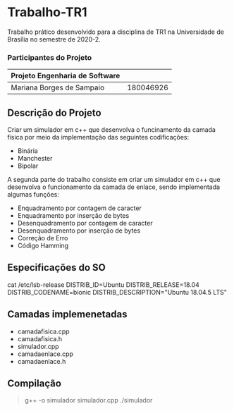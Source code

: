 # Trabalho-TR1

Trabalho prático desenvolvido para a disciplina de TR1 na Universidade de Brasília no semestre de 2020-2.

### Participantes do Projeto 

|Projeto Engenharia de Software|  |
|--|--|
| Mariana Borges de Sampaio|  180046926 |

## Descrição do Projeto

Criar um simulador em c++ que desenvolva o funcinamento da camada física por meio da implementação das seguintes codificações:
- Binária
- Manchester 
- Bipolar

A segunda parte do trabalho consiste em criar um simulador em c++ que desenvolva o funcionamento da camada de enlace, sendo implementada algumas funções:

- Enquadramento por contagem de caracter 
- Enquadramento por inserção de bytes
- Desenquadramento por contagem de caracter
- Desenquadramento por inserção de bytes
- Correção de Erro
- Código Hamming 

## Especificações do SO 

cat /etc/lsb-release
DISTRIB_ID=Ubuntu
DISTRIB_RELEASE=18.04
DISTRIB_CODENAME=bionic
DISTRIB_DESCRIPTION="Ubuntu 18.04.5 LTS"

## Camadas implemenetadas

- camadafisica.cpp
- camadafisica.h
- simulador.cpp
- camadaenlace.cpp
- camadaenlace.h

## Compilação 

> g++ -o simulador simulador.cpp
> ./simulador

